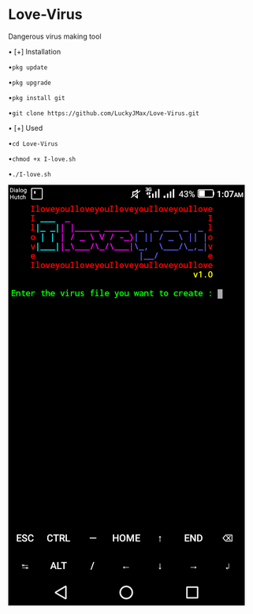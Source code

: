 # Love-Virus


Dangerous virus making tool


• [+] Installation


•``pkg update``


•``pkg upgrade``


•``pkg install git``


•``git clone https://github.com/LuckyJMax/Love-Virus.git``

• [+] Used


•``cd Love-Virus``


•``chmod +x I-love.sh``


•``./I-love.sh``


<img src="I Love You.png">
